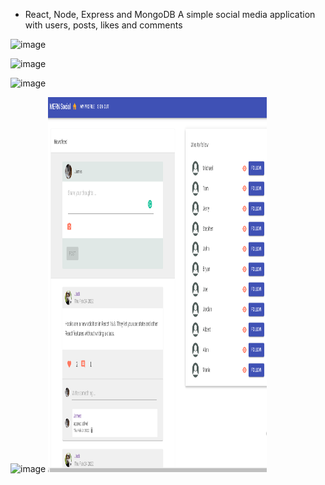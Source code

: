 * React, Node, Express and MongoDB
A simple social media application with users, posts, likes and comments

![image]()

![image]()

![image]()

![image]()
<img src="https://github.com/brucehho/MERN/blob/main/mern-social/Screenshot/MicrosoftTeams-image.png" width="350" height="600">
